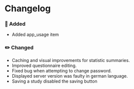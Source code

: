 # Changelog

### 🚀 Added

- Added app_usage item

### ✏️ Changed

- Caching and visual improvements for statistic summaries.
- Improved questionnaire editing.
- Fixed bug when attempting to change password.
- Displayed server version was faulty in german language.
- Saving a study disabled the saving button
